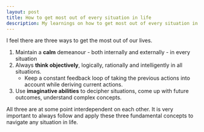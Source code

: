 ```yaml
---
layout: post
title: How to get most out of every situation in life
description: My learnings on how to get most out of every situation in life
---
```


I feel there are three ways to get the most out of our lives.

1. Maintain a **calm** demeanour - both internally and externally - in every situation
2. Always **think objectively**, logically, rationally and intelligently in all situations.
    - Keep a constant feedback loop of taking the previous actions into account while deriving current actions.
3. Use **imaginative abilities** to decipher situations, come up with future outcomes, understand complex concepts.


All three are at some point interdependent on each other. It is very important to always follow and apply these three fundamental concepts to navigate any situation in life.
